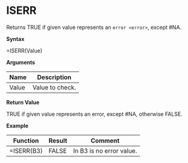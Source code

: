 # ISERR

Returns TRUE if given value represents an `error <error>`, except \#NA.

**Syntax**

=ISERR(Value)

**Arguments**

| Name  | Description     |
|-------|-----------------|
| Value | Value to check. |

**Return Value**

TRUE if given value represents an error, except \#NA, otherwise FALSE.

**Example**

| Function   | Result | Comment                  |
|------------|--------|--------------------------|
| =ISERR(B3) | FALSE  | In B3 is no error value. |
